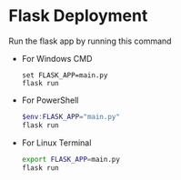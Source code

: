 # Flask Deployment

Run the flask app by running this command

* For Windows CMD

    ```
    set FLASK_APP=main.py
    flask run
    ```

* For PowerShell

    ```PowerShell
    $env:FLASK_APP="main.py"
    flask run
    ```

* For Linux Terminal

    ```bash
    export FLASK_APP=main.py
    flask run
    ```
